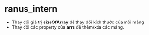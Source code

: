 # ranus_intern

- Thay đổi giá trị **sizeOfArray** để thay đổi kích thước của mỗi mảng
- Thay đổi các property của **arrs** để thêm/xóa các mảng.
